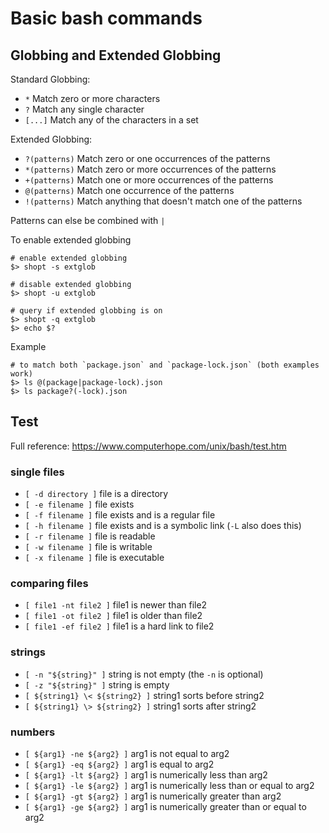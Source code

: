 # Basic bash commands

## Globbing and Extended Globbing

Standard Globbing:

* `*`	Match zero or more characters
* `?`	Match any single character
* `[...]`	Match any of the characters in a set

Extended Globbing:

* `?(patterns)`	Match zero or one occurrences of the patterns
* `*(patterns)`	Match zero or more occurrences of the patterns
* `+(patterns)`	Match one or more occurrences of the patterns
* `@(patterns)`	Match one occurrence of the patterns
* `!(patterns)`	Match anything that doesn't match one of the patterns

Patterns can else be combined with `|`

To enable extended globbing
```shell
# enable extended globbing
$> shopt -s extglob

# disable extended globbing
$> shopt -u extglob

# query if extended globbing is on
$> shopt -q extglob
$> echo $?
```

Example

```shell
# to match both `package.json` and `package-lock.json` (both examples work)
$> ls @(package|package-lock).json
$> ls package?(-lock).json
```

## Test

Full reference: https://www.computerhope.com/unix/bash/test.htm

### single files

* `[ -d directory ]` file is a directory
* `[ -e filename ]` file exists
* `[ -f filename ]` file exists and is a regular file
* `[ -h filename ]` file exists and is a symbolic link (`-L` also does this)
* `[ -r filename ]` file is readable
* `[ -w filename ]` file is writable
* `[ -x filename ]` file is executable

### comparing files

* `[ file1 -nt file2 ]` file1 is newer than file2 
* `[ file1 -ot file2 ]` file1 is older than file2 
* `[ file1 -ef file2 ]` file1 is a hard link to file2 

### strings

* `[ -n "${string}" ]` string is not empty (the `-n` is optional)
* `[ -z "${string}" ]` string is empty
* `[ ${string1} \< ${string2} ]` string1 sorts before string2
* `[ ${string1} \> ${string2} ]` string1 sorts after string2

### numbers

* `[ ${arg1} -ne ${arg2} ]` arg1 is not equal to arg2
* `[ ${arg1} -eq ${arg2} ]` arg1 is equal to arg2
* `[ ${arg1} -lt ${arg2} ]` arg1 is numerically less than arg2
* `[ ${arg1} -le ${arg2} ]` arg1 is numerically less than or equal to arg2
* `[ ${arg1} -gt ${arg2} ]` arg1 is numerically greater than arg2
* `[ ${arg1} -ge ${arg2} ]` arg1 is numerically greater than or equal to arg2
